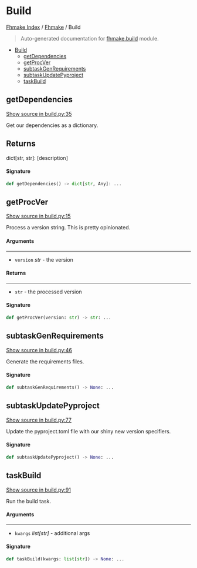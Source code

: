 # Build

[Fhmake Index](../README.md#fhmake-index) / [Fhmake](./index.md#fhmake) / Build

> Auto-generated documentation for [fhmake.build](../../../fhmake/build.py) module.

- [Build](#build)
  - [getDependencies](#getdependencies)
  - [getProcVer](#getprocver)
  - [subtaskGenRequirements](#subtaskgenrequirements)
  - [subtaskUpdatePyproject](#subtaskupdatepyproject)
  - [taskBuild](#taskbuild)

## getDependencies

[Show source in build.py:35](../../../fhmake/build.py#L35)

Get our dependencies as a dictionary.

Returns
-------
 dict[str, str]: [description]

#### Signature

```python
def getDependencies() -> dict[str, Any]: ...
```



## getProcVer

[Show source in build.py:15](../../../fhmake/build.py#L15)

Process a version string. This is pretty opinionated.

#### Arguments

----
 - `version` *str* - the version

#### Returns

-------
 - `str` - the processed version

#### Signature

```python
def getProcVer(version: str) -> str: ...
```



## subtaskGenRequirements

[Show source in build.py:46](../../../fhmake/build.py#L46)

Generate the requirements files.

#### Signature

```python
def subtaskGenRequirements() -> None: ...
```



## subtaskUpdatePyproject

[Show source in build.py:77](../../../fhmake/build.py#L77)

Update the pyproject.toml file with our shiny new version specifiers.

#### Signature

```python
def subtaskUpdatePyproject() -> None: ...
```



## taskBuild

[Show source in build.py:91](../../../fhmake/build.py#L91)

Run the build task.

#### Arguments

----
 - `kwargs` *list[str]* - additional args

#### Signature

```python
def taskBuild(kwargs: list[str]) -> None: ...
```